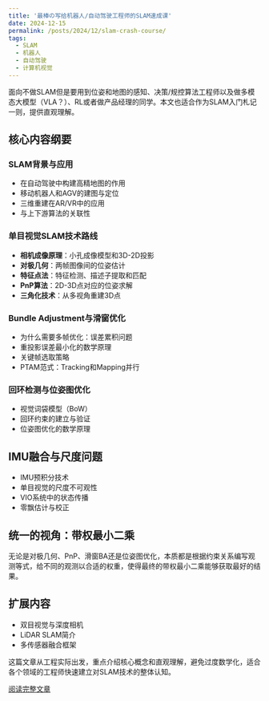 ```yaml
---
title: '最棒の写给机器人/自动驾驶工程师的SLAM速成课'
date: 2024-12-15
permalink: /posts/2024/12/slam-crash-course/
tags:
  - SLAM
  - 机器人
  - 自动驾驶
  - 计算机视觉
---
```


面向不做SLAM但是要用到位姿和地图的感知、决策/规控算法工程师以及做多模态大模型（VLA？）、RL或者做产品经理的同学。本文也适合作为SLAM入门札记一则，提供直观理解。

## 核心内容纲要

### SLAM背景与应用
- 在自动驾驶中构建高精地图的作用
- 移动机器人和AGV的建图与定位
- 三维重建在AR/VR中的应用
- 与上下游算法的关联性

### 单目视觉SLAM技术路线
- **相机成像原理**：小孔成像模型和3D-2D投影
- **对极几何**：两帧图像间的位姿估计
- **特征点法**：特征检测、描述子提取和匹配
- **PnP算法**：2D-3D点对应的位姿求解
- **三角化技术**：从多视角重建3D点

### Bundle Adjustment与滑窗优化
- 为什么需要多帧优化：误差累积问题
- 重投影误差最小化的数学原理
- 关键帧选取策略
- PTAM范式：Tracking和Mapping并行

### 回环检测与位姿图优化
- 视觉词袋模型（BoW）
- 回环约束的建立与验证
- 位姿图优化的数学原理

## IMU融合与尺度问题
- IMU预积分技术
- 单目视觉的尺度不可观性
- VIO系统中的状态传播
- 零飘估计与校正

## 统一的视角：带权最小二乘
无论是对极几何、PnP、滑窗BA还是位姿图优化，本质都是根据约束关系编写观测等式，给不同的观测以合适的权重，使得最终的带权最小二乘能够获取最好的结果。

## 扩展内容
- 双目视觉与深度相机
- LiDAR SLAM简介
- 多传感器融合框架

这篇文章从工程实际出发，重点介绍核心概念和直观理解，避免过度数学化，适合各个领域的工程师快速建立对SLAM技术的整体认知。

[阅读完整文章](https://zhuanlan.zhihu.com/p/1952680253978830728)
